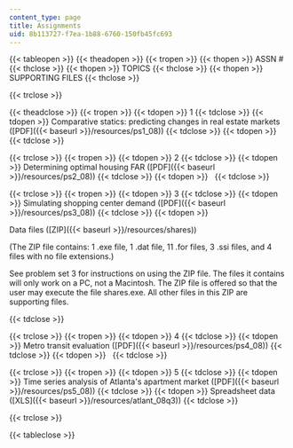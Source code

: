 ```yaml
---
content_type: page
title: Assignments
uid: 8b113727-f7ea-1b88-6760-150fb45fc693
---
```


{{< tableopen >}}
{{< theadopen >}}
{{< tropen >}}
{{< thopen >}}
ASSN #
{{< thclose >}}
{{< thopen >}}
TOPICS
{{< thclose >}}
{{< thopen >}}
SUPPORTING FILES
{{< thclose >}}

{{< trclose >}}

{{< theadclose >}}
{{< tropen >}}
{{< tdopen >}}
1
{{< tdclose >}}
{{< tdopen >}}
Comparative statics: predicting changes in real estate markets ([PDF]({{< baseurl >}}/resources/ps1_08))
{{< tdclose >}}
{{< tdopen >}}
 
{{< tdclose >}}

{{< trclose >}}
{{< tropen >}}
{{< tdopen >}}
2
{{< tdclose >}}
{{< tdopen >}}
Determining optimal housing FAR ([PDF]({{< baseurl >}}/resources/ps2_08))
{{< tdclose >}}
{{< tdopen >}}
 
{{< tdclose >}}

{{< trclose >}}
{{< tropen >}}
{{< tdopen >}}
3
{{< tdclose >}}
{{< tdopen >}}
Simulating shopping center demand ([PDF]({{< baseurl >}}/resources/ps3_08))
{{< tdclose >}}
{{< tdopen >}}


Data files ([ZIP]({{< baseurl >}}/resources/shares))

(The ZIP file contains: 1 .exe file, 1 .dat file, 11 .for files, 3 .ssi files, and 4 files with no file extensions.)

See problem set 3 for instructions on using the ZIP file. The files it contains will only work on a PC, not a Macintosh. The ZIP file is offered so that the user may execute the file shares.exe. All other files in this ZIP are supporting files.


{{< tdclose >}}

{{< trclose >}}
{{< tropen >}}
{{< tdopen >}}
4
{{< tdclose >}}
{{< tdopen >}}
Metro transit evaluation ([PDF]({{< baseurl >}}/resources/ps4_08))
{{< tdclose >}}
{{< tdopen >}}
 
{{< tdclose >}}

{{< trclose >}}
{{< tropen >}}
{{< tdopen >}}
5
{{< tdclose >}}
{{< tdopen >}}
Time series analysis of Atlanta's apartment market ([PDF]({{< baseurl >}}/resources/ps5_08))
{{< tdclose >}}
{{< tdopen >}}
Spreadsheet data ([XLS]({{< baseurl >}}/resources/atlant_08q3))
{{< tdclose >}}

{{< trclose >}}

{{< tableclose >}}